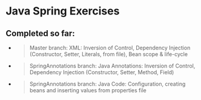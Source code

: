 # Java Spring Exercises


## Completed so far:

- > Master branch: XML: Inversion of Control, Dependency Injection (Constructor, Setter, Literals, from file),  Bean scope & life-cycle
- > SpringAnnotations branch: Java Annotations: Inversion of Control, Dependency Injection (Constructor, Setter, Method, Field)
- > SpringAnnotations branch: Java Code: Configuration, creating beans and inserting values from properties file
